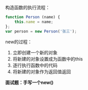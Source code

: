 构造函数的执行流程：

```js
function Person (name) {
    this.name = name;
};
var person = new Person('张三');
```

new的过程：

1. 立即创建一个新的对象
2. 将新建的对象设置成为函数中的this
3. 逐行执行函数中的代码
4. 将新建的对象作为返回值返回

**面试题：手写一个new()**

